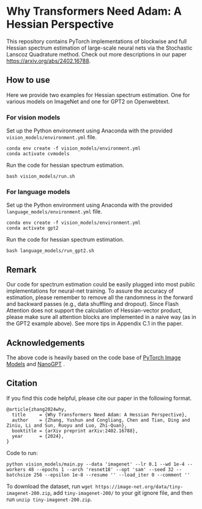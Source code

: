 # Why Transformers Need Adam: A Hessian Perspective
This repository contains PyTorch implementations of blockwise and full Hessian spectrum estimation of large-scale neural nets via the Stochastic Lanscoz Quadrature method.  Check out more descriptions in our paper https://arxiv.org/abs/2402.16788.

## How to use 

Here we provide two examples for Hessian spectrum estimation. One for various models on ImageNet and one for GPT2 on Openwebtext.

### For vision models 

Set up the Python environment using Anaconda with the provided `vision_models/environment.yml` file.

```
conda env create -f vision_models/environment.yml
conda activate cvmodels
```

Run the code for hessian spectrum estimation. 

```
bash vision_models/run.sh
```

### For language models 

Set up the Python environment using Anaconda with the provided `language_models/environment.yml` file.

```
conda env create -f vision_models/environment.yml
conda activate gpt2
```

Run the code for hessian spectrum estimation. 

```
bash language_models/run_gpt2.sh
```

## Remark

Our code for spectrum estimation could be easily plugged into most public implementations for neural-net training. To assure the accuracy of estimation, please remember to remove all the randomness in the forward and backward passes (e.g., data shuffling and dropout).  Since Flash Attention does not support the calculation of Hessian-vector product, please make sure  all attention blocks are implemented in a naive way (as in the GPT2 example above). See more tips in Appendix C.1 in the paper. 


## Acknowledgements

The above code is heavily based on the code base of [PyTorch Image Models](https://github.com/huggingface/pytorch-image-models) and [NanoGPT](https://github.com/karpathy/nanoGPT/) . 

## Citation

If you find this code helpful, please cite our paper in the following format.

```
@article{zhang2024why,
  title     = {Why Transformers Need Adam: A Hessian Perspective},
  author    = {Zhang, Yushun and Congliang, Chen and Tian, Ding and Ziniu, Li and Sun, Ruoyu and Luo, Zhi-Quan},
  booktitle = {arXiv preprint arXiv:2402.16788},
  year      = {2024},
}
```


Code to run: 
```
python vision_models/main.py --data 'imagenet' --lr 0.1 --wd 1e-4 --workers 48 --epochs 1 --arch 'resnet18' --opt 'sam' --seed 32 --batchsize 256 --epsilon 1e-8 --resume '' --load_iter 0 --comment ''
```

To download the dataset, run `wget https://image-net.org/data/tiny-imagenet-200.zip`, add `tiny-imagenet-200/` to your git ignore file, and then run `unzip tiny-imagenet-200.zip`.